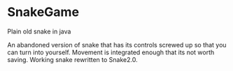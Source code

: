 # SnakeGame
Plain old snake in java

An abandoned version of snake that has its controls screwed up so that you can turn into yourself. Movement is integrated enough that its not worth saving. Working snake rewritten to Snake2.0.
